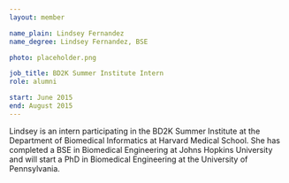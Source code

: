 ```yaml
---
layout: member

name_plain: Lindsey Fernandez
name_degree: Lindsey Fernandez, BSE

photo: placeholder.png

job_title: BD2K Summer Institute Intern
role: alumni

start: June 2015
end: August 2015
---
```

Lindsey is an intern participating in the BD2K Summer Institute at the Department of Biomedical Informatics at Harvard Medical School. She has completed a BSE in Biomedical Engineering at Johns Hopkins University and will start a PhD in Biomedical Engineering at the University of Pennsylvania.